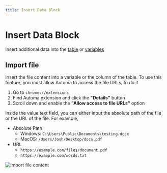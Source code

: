 ```yaml
---
title: Insert Data Block
---
```


# Insert Data Block

Insert additional data into the [table](/api-reference/table.md) or [variables](/api-reference/variables.md)

## Import file
Insert the file content into a variable or the column of the table. To use this feature, you must allow Automa to access the file URLs, to do it

1. Go to `chrome://extensions`
2. Find Automa extension and click the **"Details"** button
3. Scroll down and enable the **"Allow access to file URLs"** option

Inside the value text field, you can either input the absolute path of the file or the URL of the file. For example,

- Absolute Path
	- Windows: `C:\Users\Public\Documents\testing.docx`
	- MacOS: `/Users/Josh/Desktop/docs.pdf`
- URL
	- `https://example.com/files/document.pdf`
	- `https://example.com/words.txt`

![import file content](https://res.cloudinary.com/chat-story/image/upload/v1662970548/automa/insner_2_mrslmt.png)